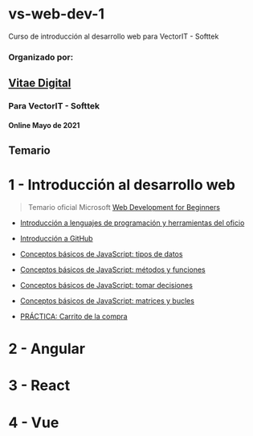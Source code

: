# vs-web-dev-1
Curso de introducción al desarrollo web para VectorIT - Softtek

### Organizado por:

## [Vitae Digital](http://www.vitaedigital.com/)

### Para VectorIT - Softtek

#### Online Mayo de 2021


## Temario

# 1 - Introducción al desarrollo web

> Temario oficial Microsoft [Web Development for Beginners](https://github.com/vs-web-dev-1/Web-Dev-For-Beginners#readme)

- [Introducción a lenguajes de programación y herramientas del oficio](
https://github.com/vs-web-dev-1/Web-Dev-For-Beginners/blob/main/1-getting-started-lessons/1-intro-to-programming-languages/translations/README.es.md#introducci%C3%B3n-a-lenguajes-de-programaci%C3%B3n-y-herramientas-del-oficio)

- [Introducción a GitHub](https://github.com/vs-web-dev-1/Web-Dev-For-Beginners/blob/main/1-getting-started-lessons/2-github-basics/translations/README.es.md#introducci%C3%B3n-a-github)

- [Conceptos básicos de JavaScript: tipos de datos](https://github.com/vs-web-dev-1/Web-Dev-For-Beginners/blob/main/2-js-basics/1-data-types/translations/README.es.md#conceptos-b%C3%A1sicos-de-javascript-tipos-de-datos)

- [Conceptos básicos de JavaScript: métodos y funciones](https://github.com/vs-web-dev-1/Web-Dev-For-Beginners/blob/main/2-js-basics/2-functions-methods/translations/README.es.md)

- [Conceptos básicos de JavaScript: tomar decisiones](https://github.com/vs-web-dev-1/Web-Dev-For-Beginners/blob/main/2-js-basics/3-making-decisions/translations/README.es.md#conceptos-b%C3%A1sicos-de-javascript-tomar-decisiones)

- [Conceptos básicos de JavaScript: matrices y bucles](https://github.com/vs-web-dev-1/Web-Dev-For-Beginners/blob/main/2-js-basics/4-arrays-loops/translations/README.es.md#conceptos-b%C3%A1sicos-de-javascript-matrices-y-bucles)

- [PRÁCTICA:  Carrito de la compra ](https://github.com/vs-web-dev-1/vs-web-dev-1/issues/1)

# 2 - Angular

# 3 - React

# 4 - Vue
